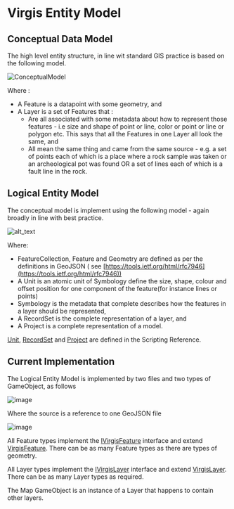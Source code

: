 # Virgis Entity Model

## Conceptual Data Model

The high level entity structure, in line wit standard GIS practice is based on the following model.

![ConceptualModel](../images/conceptual_entity.png )

Where :



*   A Feature is a datapoint with some geometry, and
*   A Layer is a set of Features that  :
    *   Are all associated with some metadata about how to represent those features - i.e size and shape of point or line, color or point or line or polygon etc. This says that all the Features in one Layer all look the same, and 
    *   All mean the same thing and came from the same source - e.g. a set of points each of which is a place where a rock sample was taken or an archeological pot was found OR a set of lines each of which is a fault line in the rock.


## Logical Entity Model

The conceptual model is implement using the following model - again broadly in line with best practice.


![alt_text](../images/logical_entity.png "image_tooltip")


Where:



*   FeatureCollection, Feature and Geometry are defined as per the definitions in GeoJSON ( see [https://tools.ietf.org/html/rfc7946](https://tools.ietf.org/html/rfc7946)) 
*   A Unit is an atomic unit of Symbology define the size, shape, colour and offset position for one component of the feature(for instance lines or points)
*   Symbology is the metadata that complete describes how the features in a layer should be represented,
*   A RecordSet is the complete representation of a layer, and
*   A Project is a complete representation of a model.

[Unit](../api/Project.Unit.html), [RecordSet](../api/Project.RecordSet.html) and [Project](../api/Project.GisProject.html) are defined in the Scripting Reference.


## Current Implementation

The Logical Entity Model is implemented by two files and two types of GameObject, as follows

![image](../images/physical_entity_1.png )


Where the source is a reference to one GeoJSON file


![image](../images/physical_entity_2.png )


All Feature types implement the [IVirgisFeature](../api/Virgis.IVirgisFeature.html) interface and extend [VirgisFeature](../api/Virgis.VirgisFeature.html). There can be as many Feature types as there are types of geometry.

All Layer types implement the [IVirgisLayer](../api/Virgis.IVirgisLayer.html) interface and extend [VirgisLayer](../api/Virgis.VirgisLayer-2.html). There can be as many Layer types as required.

The Map GameObject is an instance of a Layer that happens to contain other layers.

